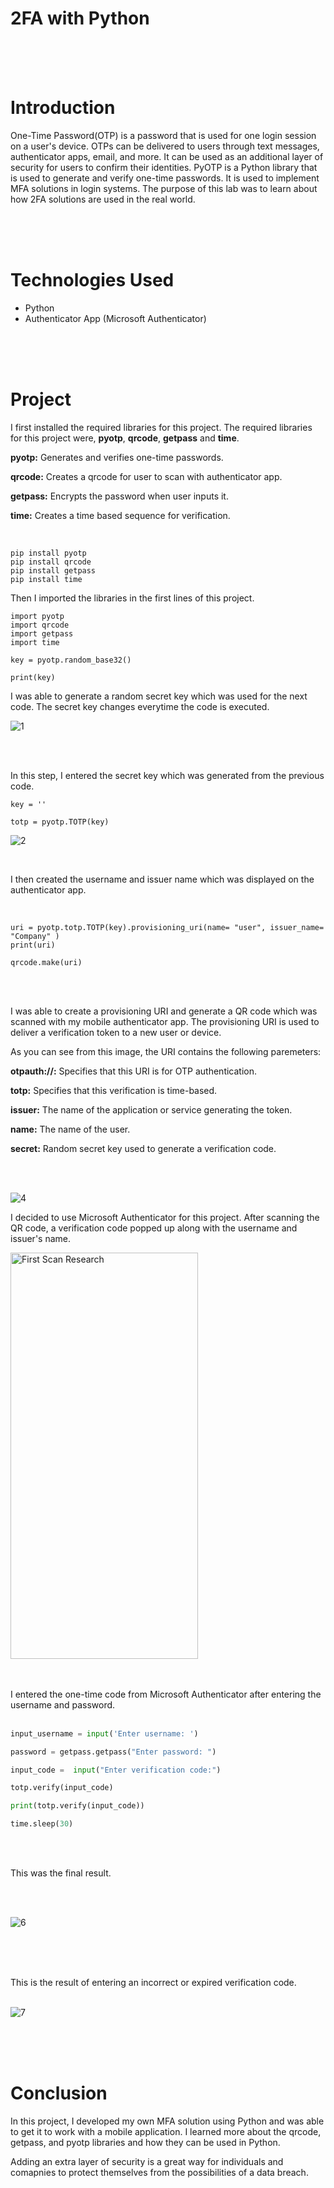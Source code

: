 # 2FA with Python

<br>
<br>
<br>

# Introduction

One-Time Password(OTP) is a password that is used for one login session on a user's device. OTPs can be delivered to users through text messages, authenticator apps, email, and more. It can be used as an additional layer of security for users to confirm their identities. PyOTP is a Python library that is used to generate and verify one-time passwords. It is used to implement MFA solutions in login systems.
The purpose of this lab was to learn about how 2FA solutions are used in the real world. 

<br>
<br>
<br>

# Technologies Used

- Python
- Authenticator App (Microsoft Authenticator)

<br>
<br>
<br>

# Project

I first installed the required libraries for this project. The required libraries for this project were, **pyotp**, **qrcode**, **getpass** and **time**.


**pyotp:** Generates and verifies one-time passwords.

**qrcode:** Creates a qrcode for user to scan with authenticator app.

**getpass:** Encrypts the password when user inputs it.

**time:** Creates a time based sequence for verification.

<br>

```
pip install pyotp
pip install qrcode
pip install getpass
pip install time
```


Then I imported the libraries in the first lines of this project. 

```
import pyotp
import qrcode
import getpass
import time

key = pyotp.random_base32()

print(key)
```

I was able to generate a random secret key which was used for the next code. The secret key changes everytime the code is executed.

![1](https://github.com/obi298/Using-OTP-with-Python/assets/90945162/4472bad2-8a11-462c-b559-fc89b3b5b642)

<br>
<br>

In this step, I entered the secret key which was generated from the previous code. 

```
key = ''

totp = pyotp.TOTP(key)
```


![2](https://github.com/obi298/Using-OTP-with-Python/assets/90945162/1d72f98f-72c4-4015-8f1a-1d87ff79aa48)



<br>

I then created the username and issuer name which was displayed on the authenticator app. 

<br>

```
uri = pyotp.totp.TOTP(key).provisioning_uri(name= "user", issuer_name= "Company" )
print(uri)

qrcode.make(uri)
```
<br>
<br>

I was able to create a provisioning URI and generate a QR code which was scanned with my mobile authenticator app. The provisioning URI is used to deliver a verification token to a new user or device. 


As you can see from this image, the URI contains the following paremeters:
<br>

**otpauth://:** Specifies that this URI is for OTP authentication.

**totp:** Specifies that this verification is time-based.

**issuer:** The name of the application or service generating the token.

**name:** The name of the user.

**secret:** Random secret key used to generate a verification code.

<br>
<br>

![4](https://github.com/obi298/Using-OTP-with-Python/assets/90945162/55524e58-6a85-4d05-9821-f01dc10131d0)



I decided to use Microsoft Authenticator for this project. After scanning the QR code, a verification code popped up along with the username and issuer's name.
<br>

<img src="https://github.com/obi298/Using-OTP-with-Python/assets/90945162/fe77be7b-65f5-4221-ba76-56e91dad434e" alt="First Scan Research" width="300" height="650">

<br>
<br>
<br>

I entered the one-time code from Microsoft Authenticator after entering the username and password. 
<br>
<br>

```python
input_username = input('Enter username: ')

password = getpass.getpass("Enter password: ")

input_code =  input("Enter verification code:")

totp.verify(input_code)

print(totp.verify(input_code))

time.sleep(30)
```
<br>
<br>

This was the final result.

<br>
<br>

![6](https://github.com/obi298/Using-OTP-with-Python/assets/90945162/cecea888-977e-4edb-84be-c32c3d82869b)


<br>
<br>
<br>

This is the result of entering an incorrect or expired verification code.
<br>
<br>

![7](https://github.com/obi298/Using-OTP-with-Python/assets/90945162/b9440f5c-2c9f-44fc-ae98-5ffb63657a76)


<br>
<br>
<br>

# Conclusion

In this project, I developed my own MFA solution using Python and was able to get it to work with a mobile application. I learned more about the qrcode, getpass, and pyotp libraries and how they can be used in Python.


Adding an extra layer of security is a great way for individuals and comapnies to protect themselves from the possibilities of a data breach.







